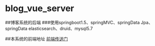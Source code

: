 # blog_vue_server

##博客系统的后端
###使用springboot1.5、springMVC、springData Jpa、springData elasticsearch、druid、mysql5.7

##本系统的前端地址 <a href="https://github.com/sustly/blog_vue_web">前端传送门</a>

